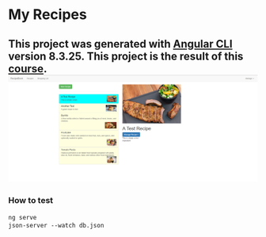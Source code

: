 # My Recipes
This project was generated with [Angular CLI](https://github.com/angular/angular-cli) version 8.3.25.
This project is the result of this [course](https://www.udemy.com/course/the-complete-guide-to-angular-2/).
![Preview](https://github.com/vallauri-ict/angular-playground-gcanavero/blob/master/my-recipes/preview.png?raw=true)
---
### How to test
	ng serve
	json-server --watch db.json